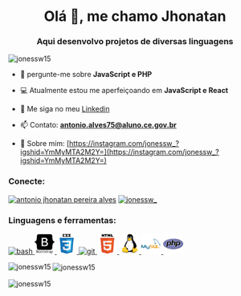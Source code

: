 <h1 align="center">Olá 👋, me chamo Jhonatan</h1>
<h3 align="center">Aqui desenvolvo projetos de diversas linguagens</h3>

<p align="left"> <img src="https://komarev.com/ghpvc/?username=jonessw15&label=Profile%20views&color=0e75b6&style=flat" alt="jonessw15" /> </p>

- 💬 pergunte-me sobre **JavaScript e PHP**

- :computer: Atualmente estou me aperfeiçoando em **JavaScript e React**

- 🤝 Me siga no meu [Linkedin](https://www.linkedin.com/in/jonestech/)

- 📫 Contato: **antonio.alves75@aluno.ce.gov.br**

- 📄 Sobre mim: [https://instagram.com/jonessw_?igshid=YmMyMTA2M2Y=](https://instagram.com/jonessw_?igshid=YmMyMTA2M2Y=)

<h3 align="left">Conecte:</h3>
<p align="left">
<a href="https://linkedin.com/in/antonio jhonatan pereira alves" target="blank"><img align="center" src="https://raw.githubusercontent.com/rahuldkjain/github-profile-readme-generator/master/src/images/icons/Social/linked-in-alt.svg" alt="antonio jhonatan pereira alves" height="30" width="40" /></a>
<a href="https://instagram.com/jonessw_" target="blank"><img align="center" src="https://raw.githubusercontent.com/rahuldkjain/github-profile-readme-generator/master/src/images/icons/Social/instagram.svg" alt="jonessw_" height="30" width="40" /></a>
</p>

<h3 align="left">Linguagens e ferramentas:</h3>
<p align="left"> <a href="https://www.gnu.org/software/bash/" target="_blank" rel="noreferrer"> <img src="https://www.vectorlogo.zone/logos/gnu_bash/gnu_bash-icon.svg" alt="bash" width="40" height="40"/> </a> <a href="https://getbootstrap.com" target="_blank" rel="noreferrer"> <img src="https://raw.githubusercontent.com/devicons/devicon/master/icons/bootstrap/bootstrap-plain-wordmark.svg" alt="bootstrap" width="40" height="40"/> </a> <a href="https://www.w3schools.com/css/" target="_blank" rel="noreferrer"> <img src="https://raw.githubusercontent.com/devicons/devicon/master/icons/css3/css3-original-wordmark.svg" alt="css3" width="40" height="40"/> </a> <a href="https://git-scm.com/" target="_blank" rel="noreferrer"> <img src="https://www.vectorlogo.zone/logos/git-scm/git-scm-icon.svg" alt="git" width="40" height="40"/> </a> <a href="https://www.w3.org/html/" target="_blank" rel="noreferrer"> <img src="https://raw.githubusercontent.com/devicons/devicon/master/icons/html5/html5-original-wordmark.svg" alt="html5" width="40" height="40"/> </a> <a href="https://www.linux.org/" target="_blank" rel="noreferrer"> <img src="https://raw.githubusercontent.com/devicons/devicon/master/icons/linux/linux-original.svg" alt="linux" width="40" height="40"/> </a> <a href="https://www.mysql.com/" target="_blank" rel="noreferrer"> <img src="https://raw.githubusercontent.com/devicons/devicon/master/icons/mysql/mysql-original-wordmark.svg" alt="mysql" width="40" height="40"/> </a> <a href="https://www.php.net" target="_blank" rel="noreferrer"> <img src="https://raw.githubusercontent.com/devicons/devicon/master/icons/php/php-original.svg" alt="php" width="40" height="40"/> </a> </p>

<p><img align="left" src="https://github-readme-stats.vercel.app/api/top-langs?username=jonessw15&show_icons=true&theme=dark&locale=en&layout=compact" alt="jonessw15" /></p>

<p>&nbsp;<img align="center" src="https://github-readme-stats.vercel.app/api?username=jonessw15&show_icons=true&theme=dark&locale=en" alt="jonessw15" /></p>

<p><img align="center" src="https://github-readme-streak-stats.herokuapp.com/?user=jonessw15&theme=dark" alt="jonessw15" /></p>
